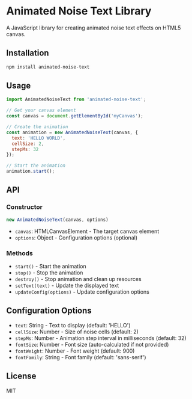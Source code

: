 # Animated Noise Text Library

A JavaScript library for creating animated noise text effects on HTML5 canvas.

## Installation

```bash
npm install animated-noise-text
```

## Usage

```javascript
import AnimatedNoiseText from 'animated-noise-text';

// Get your canvas element
const canvas = document.getElementById('myCanvas');

// Create the animation
const animation = new AnimatedNoiseText(canvas, {
  text: 'HELLO WORLD',
  cellSize: 2,
  stepMs: 32
});

// Start the animation
animation.start();
```

## API

### Constructor

```javascript
new AnimatedNoiseText(canvas, options)
```

- `canvas`: HTMLCanvasElement - The target canvas element
- `options`: Object - Configuration options (optional)

### Methods

- `start()` - Start the animation
- `stop()` - Stop the animation
- `destroy()` - Stop animation and clean up resources
- `setText(text)` - Update the displayed text
- `updateConfig(options)` - Update configuration options

## Configuration Options

- `text`: String - Text to display (default: 'HELLO')
- `cellSize`: Number - Size of noise cells (default: 2)
- `stepMs`: Number - Animation step interval in milliseconds (default: 32)
- `fontSize`: Number - Font size (auto-calculated if not provided)
- `fontWeight`: Number - Font weight (default: 900)
- `fontFamily`: String - Font family (default: 'sans-serif')

## License

MIT